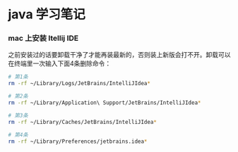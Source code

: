 # java 学习笔记

### mac 上安装 Itellij IDE

之前安装过的话要卸载干净了才能再装最新的，否则装上新版会打不开。卸载可以在终端里一次输入下面4条删除命令：

```bash
# 第1条
rm -rf ~/Library/Logs/JetBrains/IntelliJIdea*

# 第2条
rm -rf ~/Library/Application\ Support/JetBrains/IntelliJIdea*

# 第3条
rm -rf ~/Library/Caches/JetBrains/IntelliJIdea*

# 第4条
rm -rf ~/Library/Preferences/jetbrains.idea*
```